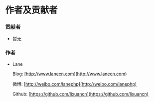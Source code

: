 # 作者及贡献者

### 贡献者
- 暂无

### 作者
- Lane

    Blog: [http://www.lanecn.com](http://www.lanecn.com)
    
    微博: [http://weibo.com/lanephp](http://weibo.com/lanephp) 
    
    Github: [https://github.com/lixuancn](https://github.com/lixuancn) 